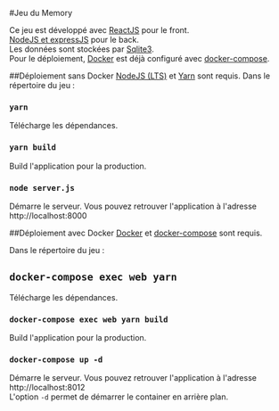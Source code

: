 #Jeu du Memory 

Ce jeu est développé avec [ReactJS](https://reactjs.org/) pour le front.<br/>
[NodeJS et expressJS](https://expressjs.com/fr/) pour le back.<br/>
Les données sont stockées par [Sqlite3](https://www.sqlite.org/index.html).<br/>
Pour le déploiement, [Docker](https://www.docker.com/) est déjà configuré avec [docker-compose](https://docs.docker.com/compose/).

##Déploiement sans Docker
[NodeJS (LTS)](https://nodejs.org/fr/) et [Yarn](https://yarnpkg.com/) sont requis.
Dans le répertoire du jeu :

### `yarn`
Télécharge les dépendances.

### `yarn build`
Build l'application pour la production.

### `node server.js`
Démarre le serveur.
Vous pouvez retrouver l'application à l'adresse http://localhost:8000

##Déploiement avec Docker
[Docker](https://www.docker.com/) et [docker-compose](https://docs.docker.com/compose/) sont requis.

Dans le répertoire du jeu :

## `docker-compose exec web yarn`
Télécharge les dépendances.

### `docker-compose exec web yarn build`
Build l'application pour la production.

### `docker-compose up -d`
Démarre le serveur.
Vous pouvez retrouver l'application à l'adresse http://localhost:8012<br/>
L'option `-d` permet de démarrer le container en arrière plan.